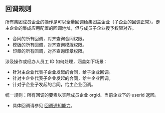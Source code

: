## 回调规则
所有集团成员企业的操作是可以全量回调给集团主企业（子企业的回调正常）。走主企业的集成应用配置的回调地址，但与成员子企业授予权限对齐。
- 合同的所有回调，对齐查询合同权限。
- 模版的所有回调，对齐查询模版权限。
- 印章的所有回调，对齐查询印章权限。

涉及操作或经办人员工 ID 如何处理，涵盖如下场景：
- 针对主企业代表子企业发起的合同，给子企业回调。
- 针对主企业代表子企业发起的合同，给主企业回调。
- 针对子企业子发起的合同，给主企业回调。

统一规则：所有回调的要素以实际成员企业 orgid、当前企业下的 userid 返回。
- 具体回调请参见 [回调通知能力](https://cloud.tencent.com/document/product/1323/78321)。
